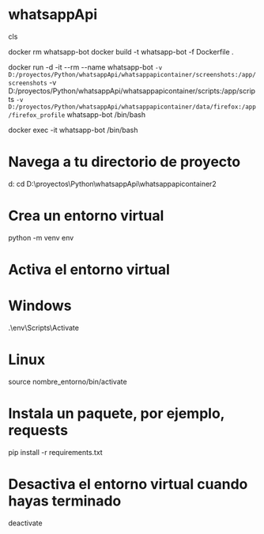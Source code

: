# whatsappApi

cls

docker rm whatsapp-bot
docker build -t whatsapp-bot -f Dockerfile .


docker run -d -it --rm --name whatsapp-bot `
-v D:/proyectos/Python/whatsappApi/whatsappapicontainer/screenshots:/app/screenshots `
-v D:/proyectos/Python/whatsappApi/whatsappapicontainer/scripts:/app/scripts `
-v D:/proyectos/Python/whatsappApi/whatsappapicontainer/data/firefox:/app/firefox_profile `
whatsapp-bot /bin/bash

docker exec -it whatsapp-bot /bin/bash




# Navega a tu directorio de proyecto
d:
cd D:\proyectos\Python\whatsappApi\whatsappapicontainer2

# Crea un entorno virtual
python -m venv env

# Activa el entorno virtual
# Windows
.\env\Scripts\Activate

# Linux 
source nombre_entorno/bin/activate

# Instala un paquete, por ejemplo, requests
pip install -r requirements.txt

# Desactiva el entorno virtual cuando hayas terminado
deactivate
